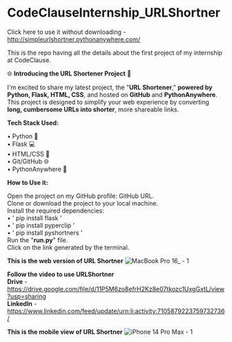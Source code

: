 # CodeClauseInternship_URLShortner
Click here to use it without downloading - http://simpleurlshortner.pythonanywhere.com/

This is the repo having all the details about the first project of my internship at CodeClause.

🌐 **Introducing the URL Shortener Project** 🚀

I'm excited to share my latest project, the "**URL Shortener**," **powered by Python, Flask, HTML, CSS**, and hosted on **GitHub** and **PythonAnywhere**. This project is designed to simplify your web experience by converting **long, cumbersome URLs into shorter**, more shareable links.

**Tech Stack Used:**

• Python 🐍 <br>
• Flask 💻<br>
• HTML/CSS 🎨<br>
• Git/GitHub 🌐<br>
• PythonAnywhere 🚀<br>

**How to Use it:**

Open the project on my GitHub profile: GitHub URL.<br>
Clone or download the project to your local machine.<br>
Install the required dependencies:<br>
• ' pip install flask '<br>
• ' pip install pyperclip '<br>
• ' pip install pyshortners '<br>
Run the "**run.py**" file.<br>
Click on the link generated by the terminal.<br>

**This is the web version of URL Shortner**
![MacBook Pro 16_ - 1](https://github.com/priyanshuv-raw/CodeClauseInternship_URLShortner/assets/102889190/0fab6fbb-69c3-479e-a038-d9bca2b00178)

**Follow the video to use URLShortner**<br>
**Drive** - https://drive.google.com/file/d/11P5M6zo8efrH2Kz8e07tkozc1UxgGxtL/view?usp=sharing<br>
**LinkedIn** - https://www.linkedin.com/feed/update/urn:li:activity:7105879223759732736/

**This is the mobile view of URL Shortner**
![iPhone 14 Pro Max - 1](https://github.com/priyanshuv-raw/CodeClauseInternship_URLShortner/assets/102889190/a61dc908-4d01-405d-a8f1-816f7230e875)




